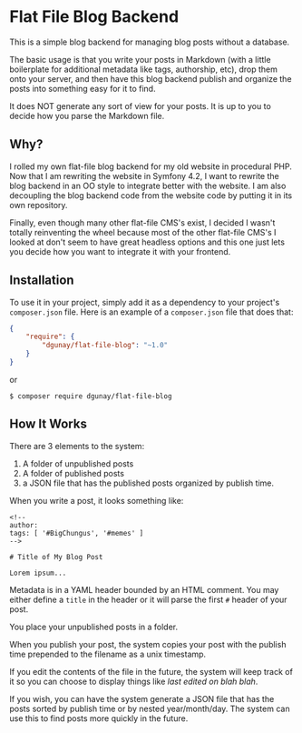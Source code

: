 # Flat File Blog Backend

This is a simple blog backend for managing blog posts without a database.

The basic usage is that you write your posts in Markdown (with a little boilerplate
for additional metadata like tags, authorship, etc), drop them onto your server, and
then have this blog backend publish and organize the posts into something easy for it
to find.

It does NOT generate any sort of view for your posts. It is up to you to decide
how you parse the Markdown file.

## Why?

I rolled my own flat-file blog backend for my old website in procedural PHP. 
Now that I am rewriting the website in Symfony 4.2, I want to rewrite the blog 
backend in an OO style to integrate better with the website. I am also 
decoupling the blog backend code from the website code by putting it in its own 
repository.

Finally, even though many other flat-file CMS's exist, I decided I wasn't 
totally reinventing the wheel because most of the other flat-file CMS's I looked 
at don't seem to have great headless options and this one just lets you decide
how you want to integrate it with your frontend.

## Installation

To use it in your project, simply add it as a dependency to your project's 
`composer.json` file. Here is an example of a `composer.json` file that does
that:

```json
{
    "require": {
        "dgunay/flat-file-blog": "~1.0"
    }
}
```

or 

```console
$ composer require dgunay/flat-file-blog
```

## How It Works

There are 3 elements to the system:

1. A folder of unpublished posts
2. A folder of published posts
3. a JSON file that has the published posts organized by publish time.

When you write a post, it looks something like:

```
<!--
author: 
tags: [ '#BigChungus', '#memes' ]
-->

# Title of My Blog Post

Lorem ipsum...
```

Metadata is in a YAML header bounded by an HTML comment. You may either define 
a `title` in the header or it will parse the first `#` header of your post.

You place your unpublished posts in a folder.

When you publish your post, the system copies your post with the publish time 
prepended to the filename as a unix timestamp. 

If you edit the contents of the file in the future, the system will keep track
of it so you can choose to display things like *last edited on blah blah*.

If you wish, you can have the system generate a JSON file that has the posts
sorted by publish time or by nested year/month/day. The system can use this to
find posts more quickly in the future.
